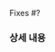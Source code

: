 <!--- The issue this PR addresses (이 PR이 다루는 문제) -->
Fixes #?

<!--- Detailed description of the change/feature (변경 / 기능에 대한 자세한 설명) -->
### 상세 내용
